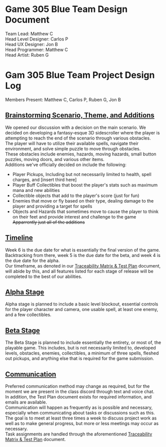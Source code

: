 # Game 305 Blue Team Design Document

Team Lead: Matthew C\
Head Level Designer: Carlos P\
Head UX Designer: Jon B\
Head Programmer: Matthew C\
Head Artist: Ruben G

# Gam 305 Blue Team Project Design Log
Members Present: Matthew C, Carlos P, Ruben G, Jon B
## <ins>Brainstorming Scenario, Theme, and Additions</ins>
We opened our discussion with a decision on the main scenario. We decided on developing a fantasy-esque 3D sidescroller where the player is attempting to reach the end of the scenario through various obstacles.\
The player will have to utilize their available spells, navigate their environment, and solve simple puzzle to move through obstacles.\
These obstacles include enemies, hazards, moving hazards, small button puzzles, moving doors, and various other items.\
Additions we've officially decided on include the following:
- Player Pickups, Including but not necessarily limited to health, spell charges, and \[insert third here]
- Player Buff Collectibles that boost the player's stats such as maximum mana and new abilities
- Collectible objects that add to the player's score (just for fun)
- Enemies that move or fly based on their type, dealing damage to the player and providing a target for spells
- Objects and Hazards that sometimes move to cause the player to think on their feet and provide interest and challenge to the game\
~~Apparrently just all of the additions~~

## <ins>Timeline</ins>
Week 6 is the due date for what is essentially the final version of the game. Backtracking from there, week 5 is the due date for the beta, and week 4 is the due date for the alpha.\
Our timeframe, as denoted in our [Traceability Matrix & Test Plan](https://docs.google.com/spreadsheets/d/1SxsREcejOCHreUQ_BOJgph043edeALFdYJSkJ14a3J0/edit?gid=1693832793#gid=1693832793) document, will abide by this,
and all features listed for each stage of release will be completed to the best of our abilities.

## <ins>Alpha Stage</ins>
Alpha stage is planned to include a basic level blockout, essential controls for the player character and camera, one usable spell, at least one enemy, and a few collectibles.

## <ins>Beta Stage</ins>
The Beta Stage is planned to include essentially the entirety, or most of, the playable game. This includes, but is not necessarily limited to, developed levels, obstacles, enemies, collectibles,
a minimum of three spells, fleshed out pickups, and anything else that is required for the game submission.

## <ins>Communication</ins>
Preferred communication method may change as required, but for the moment we are present in the class discord through text and voice chat.\
In addition, the Test Plan document exists for required information, and emails are available.\
Communication will happen as frequently as is possible and necessary, especially when communicating about tasks or discussions such as this.\
The goal is to meet at least three times a week to discuss project work as well as to make general progress, but more or less meetings may occur as necessary.\
Task assignments are handled through the aforementioned [Traceability Matrix & Test Plan](https://docs.google.com/spreadsheets/d/1SxsREcejOCHreUQ_BOJgph043edeALFdYJSkJ14a3J0/edit?gid=1693832793#gid=1693832793) document.
